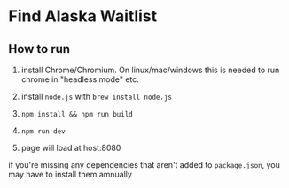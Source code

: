 # Find Alaska Waitlist


## How to run

1. install Chrome/Chromium. On linux/mac/windows this is needed to run chrome in "headless mode" etc.
2. install `node.js` with `brew install node.js`


3. `npm install && npm run build`
4. `npm run dev`

5. page will load at host:8080


if you're missing any dependencies that aren't added to `package.json`, you may have to install them amnually
